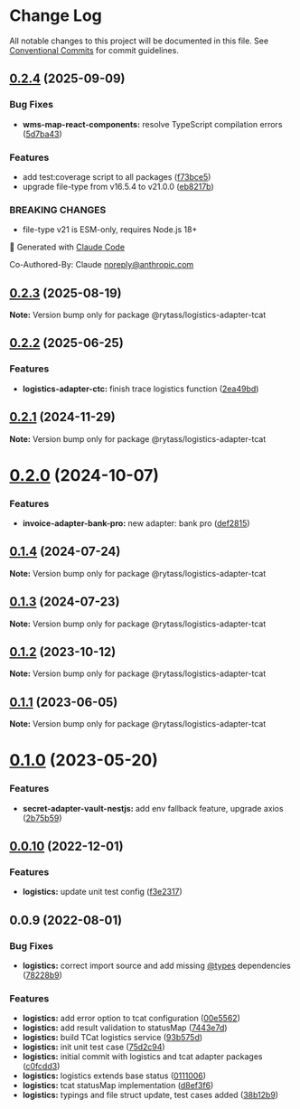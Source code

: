 # Change Log

All notable changes to this project will be documented in this file.
See [Conventional Commits](https://conventionalcommits.org) for commit guidelines.

## [0.2.4](https://github.com/Rytass/Utils/compare/@rytass/logistics-adapter-tcat@0.2.3...@rytass/logistics-adapter-tcat@0.2.4) (2025-09-09)

### Bug Fixes

- **wms-map-react-components:** resolve TypeScript compilation errors ([5d7ba43](https://github.com/Rytass/Utils/commit/5d7ba43e430a507ed2b443287c97fb886cf83bd3))

### Features

- add test:coverage script to all packages ([f73bce5](https://github.com/Rytass/Utils/commit/f73bce52024d453755824fa6af784f13da50061f))
- upgrade file-type from v16.5.4 to v21.0.0 ([eb8217b](https://github.com/Rytass/Utils/commit/eb8217b76c4a0d74061f782c082fd4183961bb12))

### BREAKING CHANGES

- file-type v21 is ESM-only, requires Node.js 18+

🤖 Generated with [Claude Code](https://claude.ai/code)

Co-Authored-By: Claude <noreply@anthropic.com>

## [0.2.3](https://github.com/Rytass/Utils/compare/@rytass/logistics-adapter-tcat@0.2.2...@rytass/logistics-adapter-tcat@0.2.3) (2025-08-19)

**Note:** Version bump only for package @rytass/logistics-adapter-tcat

## [0.2.2](https://github.com/Rytass/Utils/compare/@rytass/logistics-adapter-tcat@0.2.1...@rytass/logistics-adapter-tcat@0.2.2) (2025-06-25)

### Features

- **logistics-adapter-ctc:** finish trace logistics function ([2ea49bd](https://github.com/Rytass/Utils/commit/2ea49bd8fc3084d0520a6f68d92a400bef084723))

## [0.2.1](https://github.com/Rytass/Utils/compare/@rytass/logistics-adapter-tcat@0.2.0...@rytass/logistics-adapter-tcat@0.2.1) (2024-11-29)

**Note:** Version bump only for package @rytass/logistics-adapter-tcat

# [0.2.0](https://github.com/Rytass/Utils/compare/@rytass/logistics-adapter-tcat@0.1.4...@rytass/logistics-adapter-tcat@0.2.0) (2024-10-07)

### Features

- **invoice-adapter-bank-pro:** new adapter: bank pro ([def2815](https://github.com/Rytass/Utils/commit/def281507eaa30fef550467b3fad6632e152ce17))

## [0.1.4](https://github.com/Rytass/Utils/compare/@rytass/logistics-adapter-tcat@0.1.3...@rytass/logistics-adapter-tcat@0.1.4) (2024-07-24)

**Note:** Version bump only for package @rytass/logistics-adapter-tcat

## [0.1.3](https://github.com/Rytass/Utils/compare/@rytass/logistics-adapter-tcat@0.1.2...@rytass/logistics-adapter-tcat@0.1.3) (2024-07-23)

**Note:** Version bump only for package @rytass/logistics-adapter-tcat

## [0.1.2](https://github.com/Rytass/Utils/compare/@rytass/logistics-adapter-tcat@0.1.1...@rytass/logistics-adapter-tcat@0.1.2) (2023-10-12)

**Note:** Version bump only for package @rytass/logistics-adapter-tcat

## [0.1.1](https://github.com/Rytass/Utils/compare/@rytass/logistics-adapter-tcat@0.1.0...@rytass/logistics-adapter-tcat@0.1.1) (2023-06-05)

**Note:** Version bump only for package @rytass/logistics-adapter-tcat

# [0.1.0](https://github.com/Rytass/Utils/compare/@rytass/logistics-adapter-tcat@0.0.10...@rytass/logistics-adapter-tcat@0.1.0) (2023-05-20)

### Features

- **secret-adapter-vault-nestjs:** add env fallback feature, upgrade axios ([2b75b59](https://github.com/Rytass/Utils/commit/2b75b59926ad024a8c549bfdecaf49835df5a6f5))

## [0.0.10](https://github.com/Rytass/Utils/compare/@rytass/logistics-adapter-tcat@0.0.9...@rytass/logistics-adapter-tcat@0.0.10) (2022-12-01)

### Features

- **logistics:** update unit test config ([f3e2317](https://github.com/Rytass/Utils/commit/f3e23175c95a45ace1315e9918170c5674d12417))

## 0.0.9 (2022-08-01)

### Bug Fixes

- **logistics:** correct import source and add missing [@types](https://github.com/types) dependencies ([78228b9](https://github.com/Rytass/Utils/commit/78228b9abd7f153f67687f6de2f0612dcb45fa77))

### Features

- **logistics:** add error option to tcat configuration ([00e5562](https://github.com/Rytass/Utils/commit/00e5562a3ab260c0b5db199c1a94e06a09ea2c1e))
- **logistics:** add result validation to statusMap ([7443e7d](https://github.com/Rytass/Utils/commit/7443e7dc766c2f0503bbdeb23a2918d8810cd8a8))
- **logistics:** build TCat logistics service ([93b575d](https://github.com/Rytass/Utils/commit/93b575d20ce952d6c5bb0ac21372366646c77389))
- **logistics:** init unit test case ([75d2c94](https://github.com/Rytass/Utils/commit/75d2c941ad146665f4ee11eb9276f7977e93a7f6))
- **logistics:** initial commit with logistics and tcat adapter packages ([c0fcdd3](https://github.com/Rytass/Utils/commit/c0fcdd3dc559915ed78a657e88bfaf84555a3f55))
- **logistics:** logistics extends base status ([0111006](https://github.com/Rytass/Utils/commit/011100627f4a0b6fedee6af2de3e4f19113502e6))
- **logistics:** tcat statusMap implementation ([d8ef3f6](https://github.com/Rytass/Utils/commit/d8ef3f63597dbe3bf508ae31d2af83fcec7dfcb3))
- **logistics:** typings and file struct update, test cases added ([38b12b9](https://github.com/Rytass/Utils/commit/38b12b922ad06de96cf2a080cf02d8142aff41b3))
